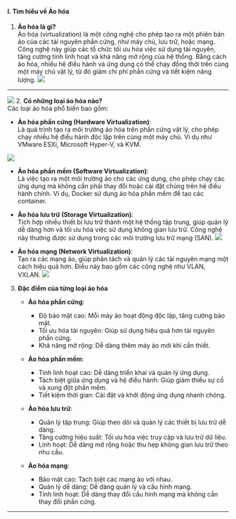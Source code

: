 #### I. Tìm hiểu về Ảo hóa
1. **Ảo hóa là gì?**  
   Ảo hóa (virtualization) là một công nghệ cho phép tạo ra một phiên bản ảo của các tài nguyên phần cứng, như máy chủ, lưu trữ, hoặc mạng. Công nghệ này giúp các tổ chức tối ưu hóa việc sử dụng tài nguyên, tăng cường tính linh hoạt và khả năng mở rộng của hệ thống. Bằng cách ảo hóa, nhiều hệ điều hành và ứng dụng có thể chạy đồng thời trên cùng một máy chủ vật lý, từ đó giảm chi phí phần cứng và tiết kiệm năng lượng.
![](https://img001.prntscr.com/file/img001/caxDo_NDRmyXUU1zNdfopA.png)

---
![](https://img001.prntscr.com/file/img001/odUVpPcFRmmHWM2TsXbxxA.png)
2. **Có những loại ảo hóa nào?**  
   Các loại ảo hóa phổ biến bao gồm:
   - **Ảo hóa phần cứng (Hardware Virtualization)**:  
     Là quá trình tạo ra môi trường ảo hóa trên phần cứng vật lý, cho phép chạy nhiều hệ điều hành độc lập trên cùng một máy chủ. Ví dụ như VMware ESXi, Microsoft Hyper-V, và KVM.

![](https://img001.prntscr.com/file/img001/GsbYvGg0S4mD9Y6jNNwMig.png)
   
   - **Ảo hóa phần mềm (Software Virtualization)**:  
     Là việc tạo ra một môi trường ảo cho các ứng dụng, cho phép chạy các ứng dụng mà không cần phải thay đổi hoặc cài đặt chúng trên hệ điều hành chính. Ví dụ, Docker sử dụng ảo hóa phần mềm để tạo các container.

   - **Ảo hóa lưu trữ (Storage Virtualization)**:  
     Tích hợp nhiều thiết bị lưu trữ thành một hệ thống tập trung, giúp quản lý dễ dàng hơn và tối ưu hóa việc sử dụng không gian lưu trữ. Công nghệ này thường được sử dụng trong các môi trường lưu trữ mạng (SAN).
![](https://img001.prntscr.com/file/img001/K7a6RDsQSjWSe8rLL2O1tw.png)
   - **Ảo hóa mạng (Network Virtualization)**:  
     Tạo ra các mạng ảo, giúp phân tách và quản lý các tài nguyên mạng một cách hiệu quả hơn. Điều này bao gồm các công nghệ như VLAN, VXLAN.
![](https://img001.prntscr.com/file/img001/cYkbUpqWS5-x0DmiFgbfyA.png)
3. **Đặc điểm của từng loại ảo hóa**  
   - **Ảo hóa phần cứng**:  
     - Độ bảo mật cao: Mỗi máy ảo hoạt động độc lập, tăng cường bảo mật.
     - Tối ưu hóa tài nguyên: Giúp sử dụng hiệu quả hơn tài nguyên phần cứng.
     - Khả năng mở rộng: Dễ dàng thêm máy ảo mới khi cần thiết.

   - **Ảo hóa phần mềm**:  
     - Tính linh hoạt cao: Dễ dàng triển khai và quản lý ứng dụng.
     - Tách biệt giữa ứng dụng và hệ điều hành: Giúp giảm thiểu sự cố và xung đột phần mềm.
     - Tiết kiệm thời gian: Cài đặt và khởi động ứng dụng nhanh chóng.

   - **Ảo hóa lưu trữ**:  
     - Quản lý tập trung: Giúp theo dõi và quản lý các thiết bị lưu trữ dễ dàng.
     - Tăng cường hiệu suất: Tối ưu hóa việc truy cập và lưu trữ dữ liệu.
     - Linh hoạt: Dễ dàng mở rộng hoặc thu hẹp không gian lưu trữ theo nhu cầu.

   - **Ảo hóa mạng**:  
     - Bảo mật cao: Tách biệt các mạng ảo với nhau.
     - Quản lý dễ dàng: Dễ dàng quản lý và cấu hình mạng.
     - Tính linh hoạt: Dễ dàng thay đổi cấu hình mạng mà không cần thay đổi phần cứng.

---
